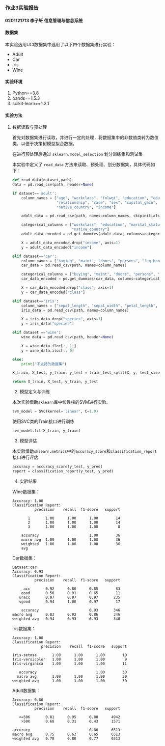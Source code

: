 ### 作业3实验报告
#### 0201121713 李子轩 信息管理与信息系统
#### 数据集
本实验选用UCI数据集中选用了以下四个数据集进行实验：
* Adult
* Car 
* Iris
* Wine
#### 实验环境
1. Python==3.8
2. pands==1.5.3
3. scikit-learn==1.2.1
#### 实验方法
1. 数据读取与预处理

    首先对数据集进行读取，并进行一定的处理，将数据集中的非数值类转为数值类，以便于决策树模型拟合数据。
    
    在进行预处理后通过 `sklearn.model_selection` 划分训练集和测试集

    本实验中定义了 `read_data` 方法来读取、预处理、划分数据集，具体代码如下：

    ```python
    def read_data(dataset,path):
    data = pd.read_csv(path, header=None)
   
    if dataset=='adult':
        column_names = ["age", "workclass", "fnlwgt", "education", "education_num", "marital_status", "occupation",
                        "relationship", "race", "sex", "capital_gain", "capital_loss", "hours_per_week",
                        "native_country", "income"]
   
        adult_data = pd.read_csv(path, names=column_names, skipinitialspace=True)
   
        categorical_columns = ["workclass", "education", "marital_status", "occupation", "relationship", "race", "sex",
                               "native_country"]
        adult_data_encoded = pd.get_dummies(adult_data, columns=categorical_columns, drop_first=True)
   
        X = adult_data_encoded.drop("income", axis=1)
        y = adult_data_encoded["income"]
   
    elif dataset=='car':
        column_names = ["buying", "maint", "doors", "persons", "lug_boot", "safety", "class"]
        car_data = pd.read_csv(path, names=column_names)
   
        categorical_columns = ["buying", "maint", "doors", "persons", "lug_boot", "safety"]
        car_data_encoded = pd.get_dummies(car_data, columns=categorical_columns)
   
        X = car_data_encoded.drop("class", axis=1)
        y = car_data_encoded["class"]
   
    elif dataset=='iris':
        column_names = ["sepal_length", "sepal_width", "petal_length", "petal_width", "species"]
        iris_data = pd.read_csv(path, names=column_names)
   
        X = iris_data.drop("species", axis=1)
        y = iris_data["species"]
   
    elif dataset =='wine':
        wine_data = pd.read_csv(path, header=None)
   
        X = wine_data.iloc[:, 1:]
        y = wine_data.iloc[:, 0]
   
    else:
        print("不支持的数据集")
   
    X_train, X_test, y_train, y_test = train_test_split(X, y, test_size=0.2, random_state=42)
   
    return X_train, X_test, y_train, y_test
    ```
    2. 模型定义与训练

    本次实验借助`sklearn`库中线性核的SVM进行实验。
    ```python
    svm_model = SVC(kernel='linear', C=1.0)
    ```
    使用SVC类的Train接口进行训练
    ```python
    svm_model.fit(X_train, y_train)
    ```
    3. 模型评估

    本实验借助`sklearn.metrics`中的`accuracy_score`和`classification_report`接口进行评估
    ```python
    accuracy = accuracy_score(y_test, y_pred)
    report = classification_report(y_test, y_pred)
    ```
    4. 实验结果

    Wine数据集：
    ```
    Accuracy: 1.00
    Classification Report:
              precision    recall  f1-score   support
   
           1       1.00      1.00      1.00        14
           2       1.00      1.00      1.00        14
           3       1.00      1.00      1.00         8
   
        accuracy                       1.00        36
        macro avg  1.00      1.00      1.00        36
        weighted   1.00      1.00      1.00        36
        avg
    ```
    Car数据集：
    ```
    Dataset:car
    Accuracy: 0.93
    Classification Report:
              precision    recall  f1-score   support
   
         acc       0.92      0.80      0.85        83
        good       0.50      0.91      0.65        11
       unacc       0.97      0.97      0.97       235
       vgood       0.94      1.00      0.97        17
   
        accuracy                       0.93       346
    macro avg      0.83      0.92      0.86       346
    weighted avg   0.94      0.93      0.93       346
    ```
    Iris数据集：
    ```
    Accuracy: 1.00
    Classification Report:
                 precision    recall  f1-score   support
   
    Iris-setosa       1.00      1.00      1.00        10
    Iris-versicolor   1.00      1.00      1.00         9
    Iris-virginica    1.00      1.00      1.00        11
   
       accuracy                           1.00        30
      macro avg       1.00      1.00      1.00        30
   weighted avg      1.00      1.00      1.00        30
   ```
    Adult数据集：
    ```
    Accuracy: 0.80
    Classification Report:
              precision    recall  f1-score   support
   
       <=50K       0.81      0.95      0.88      4942
        >50K       0.68      0.31      0.43      1571
   
    accuracy                           0.80      6513
    macro avg      0.75      0.63      0.65      6513
    weighted avg   0.78      0.80      0.77      6513
    ```